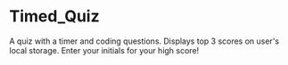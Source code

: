 # Timed_Quiz

A quiz with a timer and coding questions. Displays top 3 scores on user's local storage. Enter your initials for your high score!

